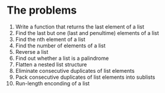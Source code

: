 # The problems

1. Write a function that returns the last element of a list
2. Find the last but one (last and penultime) elements of a list
3. Find the nth element of a list
4. Find the number of elements of a list
5. Reverse a list
6. Find out whether a list is a palindrome
7. Flatten a nested list structure
8. Eliminate consecutive duplicates of list elements
9. Pack consecutive duplicates of list elements into sublists
10. Run-length enconding of a list
